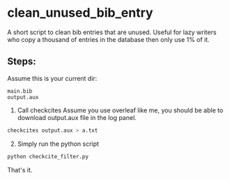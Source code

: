 # clean_unused_bib_entry
A short script to clean bib entries that are unused. Useful for lazy writers who copy a thousand of entries in the database then only use 1% of it.

## Steps:
Assume this is your current dir:
```
main.bib
output.aux
```

1. Call checkcites
Assume you use overleaf like me, you should be able to download output.aux file in the log panel. 
```bash
checkcites output.aux > a.txt
```

2. Simply run the python script
```bash
python checkcite_filter.py
```

That's it. 

